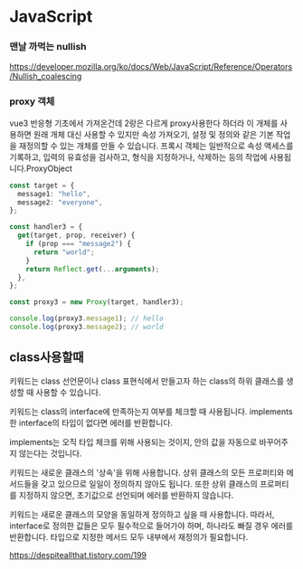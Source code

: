 # JavaScript

### 맨날 까먹는 nullish

https://developer.mozilla.org/ko/docs/Web/JavaScript/Reference/Operators/Nullish_coalescing



### proxy 객체 

vue3 반응형 기초에서 가져온건데  2랑은 다르게 
proxy사용한다 하더라 
이 개체를 사용하면 원래 개체 대신 사용할 수 있지만 속성 가져오기, 설정 및 정의와 같은 기본 작업을 재정의할 수 있는 개체를 만들 수 있습니다. 프록시 객체는 일반적으로 속성 액세스를 기록하고, 입력의 유효성을 검사하고, 형식을 지정하거나, 삭제하는 등의 작업에 사용됩니다.ProxyObject


```typescript
const target = {
  message1: "hello",
  message2: "everyone",
};

const handler3 = {
  get(target, prop, receiver) {
    if (prop === "message2") {
      return "world";
    }
    return Reflect.get(...arguments);
  },
};

const proxy3 = new Proxy(target, handler3);

console.log(proxy3.message1); // hello
console.log(proxy3.message2); // world

```



## class사용할때 
키워드는 class 선언문이나 class 표현식에서 만들고자 하는 class의 하위 클래스를 생성할 때 사용할 수 있습니다.

키워드는 class의 interface에 만족하는지 여부를 체크할 때 사용됩니다. implements 한 interface의 타입이 없다면 에러를 반환합니다.

implements는 오직 타입 체크를 위해 사용되는 것이지, 안의 값을 자동으로 바꾸어주지 않는다는 것입니다.

키워드는 새로운 클래스의 '상속'을 위해 사용합니다. 상위 클래스의 모든 프로퍼티와 메서드들을 갖고 있으므로 일일이 정의하지 않아도 됩니다. 또한 상위 클래스의 프로퍼티를 지정하지 않으면, 초기값으로 선언되며 에러를 반환하지 않습니다. 

키워드는 새로운 클래스의 모양을 동일하게 정의하고 싶을 때 사용합니다. 따라서, interface로 정의한 값들은 모두 필수적으로 들어가야 하며, 하나라도 빠질 경우 에러를 반환합니다. 타입으로 지정한 메서드 모두 내부에서 재정의가 필요합니다. 

https://despiteallthat.tistory.com/199